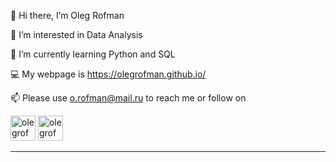 👋 Hi there, I’m Oleg Rofman

👀 I’m interested in Data Analysis

🌱 I’m currently learning Python and SQL

:computer: My webpage is https://olegrofman.github.io/

📫 Please use o.rofman@mail.ru to reach me or follow on

[<img alt="olegrofman | LinkedIn" width="40px" src="https://user-images.githubusercontent.com/85431311/138091358-55611db1-c8c9-4060-9567-f42f056ab594.jpg" />][linkedin]
[<img alt="olegrofman | Facebook" width="40px" src="https://user-images.githubusercontent.com/85431311/138091557-9b8d234d-7bd3-4527-9c85-77508737cf29.jpg" />][facebook]


---
[linkedin]: https://www.linkedin.com/in/oleg-rofman-40153327/
[facebook]: https://www.facebook.com/oleg.rofman/
